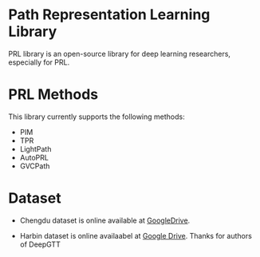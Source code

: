 # Path Representation Learning Library
PRL library is an open-source library for deep learning researchers, especially for PRL.

# PRL Methods

This library currently supports the following methods:

- PIM
- TPR
- LightPath
- AutoPRL
- GVCPath

# Dataset 

- Chengdu dataset is online available at [GoogleDrive](https://drive.google.com/file/d/1xc1TKmEQ0VQ7daA6KVPri9J9OmsYLai_/view?usp=drive_link).

- Harbin dataset is online availaabel at [Google Drive](https://drive.google.com/file/d/1TqupyC0LVqUtGfoPuXmIjm2VUke1lx0b/view?usp=drive_link). Thanks for authors of DeepGTT

